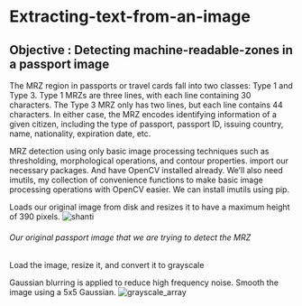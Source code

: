 # Extracting-text-from-an-image
## Objective : Detecting machine-readable-zones in a passport image

The MRZ region in passports or travel cards fall into two classes: 
Type 1 and Type 3. Type 1 MRZs are three lines, with each line containing 30 characters. 
The Type 3 MRZ only has two lines, but each line contains 44 characters. 
In either case, the MRZ encodes identifying information of a given citizen, including the type of passport, passport ID, issuing country, name, nationality, expiration date, etc.

MRZ detection using only basic image processing techniques such as thresholding, morphological operations, and contour properties. 
import our necessary packages. And have OpenCV installed already. We’ll also need imutils, my collection of convenience functions to make basic image processing operations with OpenCV easier. We can install imutils  using pip.

 Loads our original image from disk and resizes it to have a maximum height of 390 pixels.
 ![shanti](https://user-images.githubusercontent.com/53252686/86601213-a881ed00-bfbe-11ea-9037-24142ff444b9.jpeg)
 ###### Our original passport image that we are trying to detect the MRZ 
            
Load the image, resize it, and convert it to grayscale            

Gaussian blurring is applied to reduce high frequency noise. Smooth the image using a 5x5 Gaussian.
![grayscale_array](https://user-images.githubusercontent.com/53252686/86603311-79b94600-bfc1-11ea-9108-46e055da7bd8.jpeg)

 
